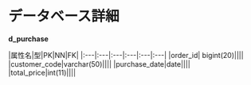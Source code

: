# データベース詳細
**d_purchase**

|属性名|型|PK|NN|FK|
|:---|:---|:---|:---|:---|:---|
|order_id| bigint(20)||||
|customer_code|varchar(50)||||
|purchase_date|date||||
|total_price|int(11)||||
